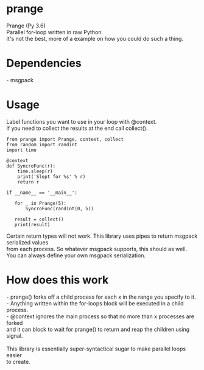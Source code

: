 # prange
Prange (Py 3.6)<br>
Parallel for-loop written in raw Python.<br>
It's not the best, more of a example on how you could do such a thing.<br>
<h1>Dependencies</h1>
- msgpack
<h1>Usage</h1>
Label functions you want to use in your loop with @context.<br>
If you need to collect the results at the end call collect().<br>

```
from prange import Prange, context, collect
from random import randint
import time

@context
def SyncroFunc(r):
    time.sleep(r)
    print('Slept for %s' % r)
    return r

if __name__ == '__main__':

   for _ in Prange(5):
       SyncroFunc(randint(0, 5))

   result = collect()
   print(result)
```

Certain return types will not work. This library uses pipes to return msgpack serialized values<br>
from each process.
So whatever msgpack supports, this should as well.<br>
You can always define your own msgpack serialization.<br>
<h1>How does this work</h1>
- prange() forks off a child process for each x in the range you specify to it.<br>
- Anything written within the for-loops block will be executed in a child process.<br>
- @context ignores the main process so that no more than x processes are forked<br>
  and it can block to wait for prange() to return and reap the children using signal.<br>
<br>
This library is essentially super-syntactical sugar to make parallel loops easier<br>
to create.

